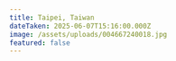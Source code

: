 ```yaml
---
title: Taipei, Taiwan
dateTaken: 2025-06-07T15:16:00.000Z
image: /assets/uploads/004667240018.jpg
featured: false
---
```

